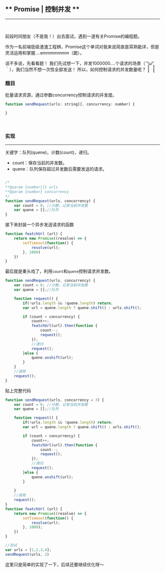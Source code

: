 ## ** Promise | 控制并发 ** ##
----------

&nbsp;

前段时间朋友（不是我！）出去面试，遇到一道有关Promise的编程题。

作为一名前端低级渣渣工程蛳，Promise这个单词对我来说简直是耳熟能详，但是灵活运用和掌握....emmmmmmm（跪）。

话不多说，先看看题！
我们先试想一下，并发1000000....个请求的场景（´°̥̥̥̥̥̥̥̥ω°̥̥̥̥̥̥̥̥｀），我们当然不想一次性全部发送！
所以，如何控制请求的并发数量呢？

### 题目 ###
批量请求资源，通过参数concurrency控制请求的并发度。

```js
function sendRequest(urls: string[], concurrency: number) {

}
```
&nbsp;
### 实现 ###
----------

关键字：队列(quene)，计数(count)，递归。

- count：保存当前的并发数。
- quene：队列保存超过并发数后需要发送的请求。

```js

/*
**@param {number[]} urls
**@param {number} concurrency
*/
function sendRequest(urls, concurrency) {
    var count = 0; //计数，记录当前并发数
    var quene = [];//队列
}
```


接下来封装一个异步发送请求的函数

```js
function featchUrl (url) {
    return new Promise((resolve) => {
        setTimeout(function() {
            resolve(url);
        }, 1000)
    })
}
```

最后就是重头戏了，利用`count`和`quene`控制请求并发数。

```js
function sendRequest(urls, concurrency) {
    var count = 0; //计数，记录当前并发数
    var quene = [];//队列

    function request() {
        if(!urls.length && !quene.length) return;
        var url = quene.length ? quene.shift() : urls.shift();

        if (count < concurrency) {
            count++;
            featchUrl(url).then(function {
                count--;
                request(); 
            });
            //递归
            request(); 
        }else {
            quene.unshift(url);
        }
    }
    //调用
    request();
}
```


贴上完整代码

```js
function sendRequest(urls, concurrency = 3) {
    var count = 0; //计数，记录当前并发数
    var quene = [];//队列

    function request() {
        if(!urls.length && !quene.length) return;
        var url = quene.length ? quene.shift() : urls.shift();

        if (count < concurrency) {
            count++;
            featchUrl(url).then(function {
                count--;
                request(); 
            });
            //递归
            request(); 
        }else {
            quene.unshift(url);
        }
        
    }
    //调用
    request();
}
function featchUrl (url) {
    return new Promise((resolve) => {
        setTimeout(function() {
            resolve(url);
        }, 1000);
    })
}

//测试
var urls = [1,2,3,4];
sendRequest(urls, 2)
```

这里只是简单的实现了一下，后续还要继续优化呀～